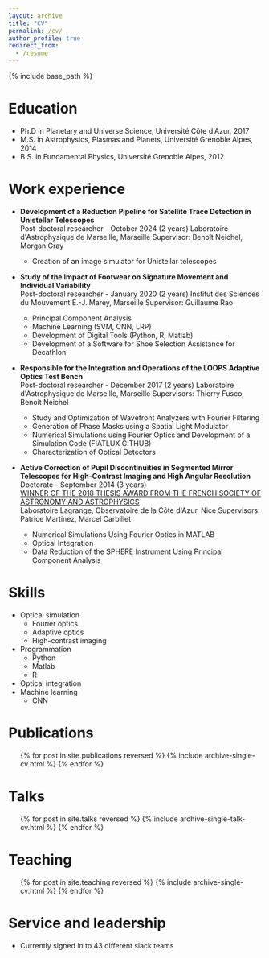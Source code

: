 ```yaml
---
layout: archive
title: "CV"
permalink: /cv/
author_profile: true
redirect_from:
  - /resume
---
```


{% include base_path %}

Education
======
* Ph.D in Planetary and Universe Science, Université Côte d'Azur, 2017
* M.S. in Astrophysics, Plasmas and Planets, Université Grenoble Alpes, 2014
* B.S. in Fundamental Physics, Université Grenoble Alpes, 2012

Work experience
======
* **Development of a Reduction Pipeline for Satellite Trace Detection in Unistellar Telescopes**\
Post-doctoral researcher - October 2024 (2 years)
Laboratoire d'Astrophysique de Marseille, Marseille
Supervisor: Benoît Neichel, Morgan Gray
  * Creation of an image simulator for Unistellar telescopes

* **Study of the Impact of Footwear on Signature Movement and Individual Variability**\
Post-doctoral researcher - January 2020 (2 years)
Institut des Sciences du Mouvement E.-J. Marey, Marseille
Supervisor: Guillaume Rao
  * Principal Component Analysis
  * Machine Learning (SVM, CNN, LRP)
  * Development of Digital Tools (Python, R, Matlab)
  * Development of a Software for Shoe Selection Assistance for Decathlon

* **Responsible for the Integration and Operations of the LOOPS Adaptive Optics Test Bench**\
Post-doctoral researcher - December 2017 (2 years)
Laboratoire d'Astrophysique de Marseille, Marseille
Supervisors: Thierry Fusco, Benoit Neichel
  * Study and Optimization of Wavefront Analyzers with Fourier Filtering
  * Generation of Phase Masks using a Spatial Light Modulator
  * Numerical Simulations using Fourier Optics and Development of a Simulation Code (FIATLUX GITHUB)
  * Characterization of Optical Detectors

* **Active Correction of Pupil Discontinuities in Segmented Mirror Telescopes for High-Contrast Imaging and High Angular Resolution**\
Doctorate - September 2014 (3 years)\
[WINNER OF THE 2018 THESIS AWARD FROM THE FRENCH SOCIETY OF ASTRONOMY AND ASTROPHYSICS](https://sf2a.eu/website2023/prix_these/)\
Laboratoire Lagrange, Observatoire de la Côte d'Azur, Nice
Supervisors: Patrice Martinez, Marcel Carbillet
  * Numerical Simulations Using Fourier Optics in MATLAB
  * Optical Integration
  * Data Reduction of the SPHERE Instrument Using Principal Component Analysis
  
Skills
======
* Optical simulation
  * Fourier optics
  * Adaptive optics
  * High-contrast imaging
* Programmation
  * Python
  * Matlab
  * R
* Optical integration
* Machine learning
  * CNN

Publications
======
  <ul>{% for post in site.publications reversed %}
    {% include archive-single-cv.html %}
  {% endfor %}</ul>
  
Talks
======
  <ul>{% for post in site.talks reversed %}
    {% include archive-single-talk-cv.html  %}
  {% endfor %}</ul>
  
Teaching
======
  <ul>{% for post in site.teaching reversed %}
    {% include archive-single-cv.html %}
  {% endfor %}</ul>
  
Service and leadership
======
* Currently signed in to 43 different slack teams
